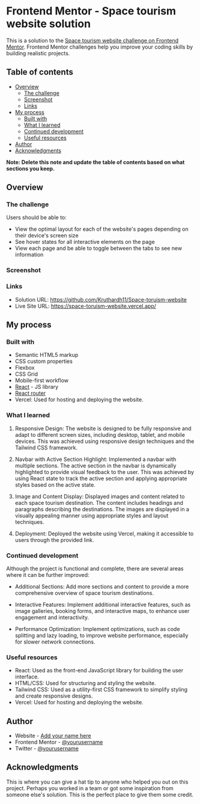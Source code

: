 # Frontend Mentor - Space tourism website solution

This is a solution to the [Space tourism website challenge on Frontend Mentor](https://www.frontendmentor.io/challenges/space-tourism-multipage-website-gRWj1URZ3). Frontend Mentor challenges help you improve your coding skills by building realistic projects. 

## Table of contents

- [Overview](#overview)
  - [The challenge](#the-challenge)
  - [Screenshot](#screenshot)
  - [Links](#links)
- [My process](#my-process)
  - [Built with](#built-with)
  - [What I learned](#what-i-learned)
  - [Continued development](#continued-development)
  - [Useful resources](#useful-resources)
- [Author](#author)
- [Acknowledgments](#acknowledgments)

**Note: Delete this note and update the table of contents based on what sections you keep.**

## Overview

### The challenge

Users should be able to:

- View the optimal layout for each of the website's pages depending on their device's screen size
- See hover states for all interactive elements on the page
- View each page and be able to toggle between the tabs to see new information

### Screenshot





### Links

- Solution URL: https://github.com/Kruthardh11/Space-toruism-website
- Live Site URL: https://space-toruism-website.vercel.app/

## My process

### Built with

- Semantic HTML5 markup
- CSS custom properties
- Flexbox
- CSS Grid
- Mobile-first workflow
- [React](https://reactjs.org/) - JS library
- [React router](https://reactrouter.com/en/main)
- Vercel: Used for hosting and deploying the website.

### What I learned

1. Responsive Design: The website is designed to be fully responsive and adapt to different screen sizes, including desktop, tablet, and mobile devices. This was achieved using responsive design techniques and the Tailwind CSS framework.

2. Navbar with Active Section Highlight: Implemented a navbar with multiple sections. The active section in the navbar is dynamically highlighted to provide visual feedback to the user. This was achieved by using React state to track the active section and applying appropriate styles based on the active state.

3. Image and Content Display: Displayed images and content related to each space tourism destination. The content includes headings and paragraphs describing the destinations. The images are displayed in a visually appealing manner using appropriate styles and layout techniques.

4. Deployment: Deployed the website using Vercel, making it accessible to users through the provided link.

### Continued development
Although the project is functional and complete, there are several areas where it can be further improved:

- Additional Sections: Add more sections and content to provide a more comprehensive overview of space tourism destinations.

- Interactive Features: Implement additional interactive features, such as image galleries, booking forms, and interactive maps, to enhance user engagement and interactivity.

- Performance Optimization: Implement optimizations, such as code splitting and lazy loading, to improve website performance, especially for slower network connections.

### Useful resources

- React: Used as the front-end JavaScript library for building the user interface.
- HTML/CSS: Used for structuring and styling the website.
- Tailwind CSS: Used as a utility-first CSS framework to simplify styling and create responsive designs.
- Vercel: Used for hosting and deploying the website.

## Author

- Website - [Add your name here](https://www.your-site.com)
- Frontend Mentor - [@yourusername](https://www.frontendmentor.io/profile/yourusername)
- Twitter - [@yourusername](https://www.twitter.com/yourusername)

## Acknowledgments

This is where you can give a hat tip to anyone who helped you out on this project. Perhaps you worked in a team or got some inspiration from someone else's solution. This is the perfect place to give them some credit.

